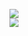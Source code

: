 [![](https://img.shields.io/badge/Made%20With-Github%20Spray-lightgrey.svg?style=for-the-badge&logo=github)](https://github.com/Annihil/github-spray#21649)  
[![](https://i.imgur.com/2DrTn0Z.gif)](https://github.com/Annihil/github-spray)